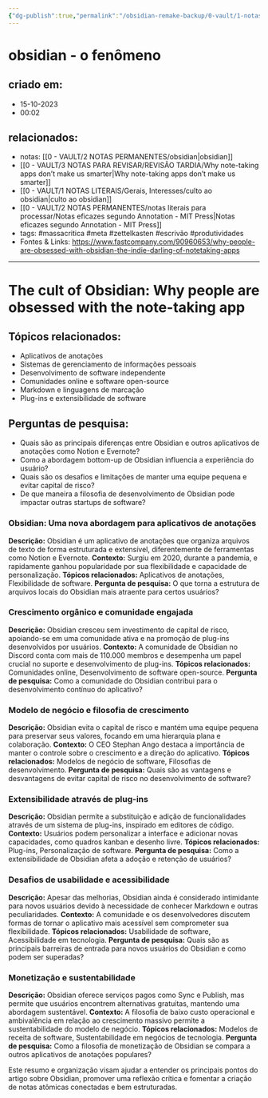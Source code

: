 ```yaml
---
{"dg-publish":true,"permalink":"/obsidian-remake-backup/0-vault/1-notas-literais/interesses-de-pesquisa/obsidian-o-fenomeno/","tags":["massacritica","meta","zettelkasten","escrivão","produtividades"],"dgHomeLink":true,"dgShowLocalGraph":true,"dgShowFileTree":true,"dgEnableSearch":true,"noteIcon":""}
---
```


# obsidian - o fenômeno

## criado em: 
- 15-10-2023
- 00:02
## relacionados:
- notas: [[0 - VAULT/2 NOTAS PERMANENTES/obsidian\|obsidian]]
- [[0 - VAULT/3 NOTAS PARA REVISAR/REVISÃO TARDIA/Why note-taking apps don’t make us smarter\|Why note-taking apps don’t make us smarter]]
- [[0 - VAULT/1 NOTAS LITERAIS/Gerais, Interesses/culto ao obsidian\|culto ao obsidian]]
- [[0 - VAULT/2 NOTAS PERMANENTES/notas literais para processar/Notas eficazes segundo Annotation - MIT Press\|Notas eficazes segundo Annotation - MIT Press]]
- tags: #massacritica #meta #zettelkasten #escrivão #produtividades
- Fontes & Links: https://www.fastcompany.com/90960653/why-people-are-obsessed-with-obsidian-the-indie-darling-of-notetaking-apps
---
# The cult of Obsidian: Why people are obsessed with the note-taking app

## Tópicos relacionados:
- Aplicativos de anotações
- Sistemas de gerenciamento de informações pessoais
- Desenvolvimento de software independente
- Comunidades online e software open-source
- Markdown e linguagens de marcação
- Plug-ins e extensibilidade de software

## Perguntas de pesquisa:
- Quais são as principais diferenças entre Obsidian e outros aplicativos de anotações como Notion e Evernote?
- Como a abordagem bottom-up de Obsidian influencia a experiência do usuário?
- Quais são os desafios e limitações de manter uma equipe pequena e evitar capital de risco?
- De que maneira a filosofia de desenvolvimento de Obsidian pode impactar outras startups de software?

### **Obsidian: Uma nova abordagem para aplicativos de anotações**
**Descrição:** Obsidian é um aplicativo de anotações que organiza arquivos de texto de forma estruturada e extensível, diferentemente de ferramentas como Notion e Evernote.
**Contexto:** Surgiu em 2020, durante a pandemia, e rapidamente ganhou popularidade por sua flexibilidade e capacidade de personalização.
**Tópicos relacionados:** Aplicativos de anotações, Flexibilidade de software.
**Pergunta de pesquisa:** O que torna a estrutura de arquivos locais do Obsidian mais atraente para certos usuários?

### **Crescimento orgânico e comunidade engajada**
**Descrição:** Obsidian cresceu sem investimento de capital de risco, apoiando-se em uma comunidade ativa e na promoção de plug-ins desenvolvidos por usuários.
**Contexto:** A comunidade de Obsidian no Discord conta com mais de 110.000 membros e desempenha um papel crucial no suporte e desenvolvimento de plug-ins.
**Tópicos relacionados:** Comunidades online, Desenvolvimento de software open-source.
**Pergunta de pesquisa:** Como a comunidade do Obsidian contribui para o desenvolvimento contínuo do aplicativo?

### **Modelo de negócio e filosofia de crescimento**
**Descrição:** Obsidian evita o capital de risco e mantém uma equipe pequena para preservar seus valores, focando em uma hierarquia plana e colaboração.
**Contexto:** O CEO Stephan Ango destaca a importância de manter o controle sobre o crescimento e a direção do aplicativo.
**Tópicos relacionados:** Modelos de negócio de software, Filosofias de desenvolvimento.
**Pergunta de pesquisa:** Quais são as vantagens e desvantagens de evitar capital de risco no desenvolvimento de software?

### **Extensibilidade através de plug-ins**
**Descrição:** Obsidian permite a substituição e adição de funcionalidades através de um sistema de plug-ins, inspirado em editores de código.
**Contexto:** Usuários podem personalizar a interface e adicionar novas capacidades, como quadros kanban e desenho livre.
**Tópicos relacionados:** Plug-ins, Personalização de software.
**Pergunta de pesquisa:** Como a extensibilidade de Obsidian afeta a adoção e retenção de usuários?

### **Desafios de usabilidade e acessibilidade**
**Descrição:** Apesar das melhorias, Obsidian ainda é considerado intimidante para novos usuários devido à necessidade de conhecer Markdown e outras peculiaridades.
**Contexto:** A comunidade e os desenvolvedores discutem formas de tornar o aplicativo mais acessível sem comprometer sua flexibilidade.
**Tópicos relacionados:** Usabilidade de software, Acessibilidade em tecnologia.
**Pergunta de pesquisa:** Quais são as principais barreiras de entrada para novos usuários do Obsidian e como podem ser superadas?

### **Monetização e sustentabilidade**
**Descrição:** Obsidian oferece serviços pagos como Sync e Publish, mas permite que usuários encontrem alternativas gratuitas, mantendo uma abordagem sustentável.
**Contexto:** A filosofia de baixo custo operacional e ambivalência em relação ao crescimento massivo permite a sustentabilidade do modelo de negócio.
**Tópicos relacionados:** Modelos de receita de software, Sustentabilidade em negócios de tecnologia.
**Pergunta de pesquisa:** Como a filosofia de monetização de Obsidian se compara a outros aplicativos de anotações populares?

Este resumo e organização visam ajudar a entender os principais pontos do artigo sobre Obsidian, promover uma reflexão crítica e fomentar a criação de notas atômicas conectadas e bem estruturadas.